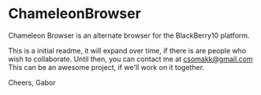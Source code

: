 ChameleonBrowser
================

Chameleon Browser is an alternate browser for the BlackBerry10 platform. 

This is a initial readme, it will expand over time, if there is are people who wish to collaborate. 
Until then, you can contact me at csomakk@gmail.com
This can be an awesome project, if we'll work on it together.

Cheers,
Gabor

